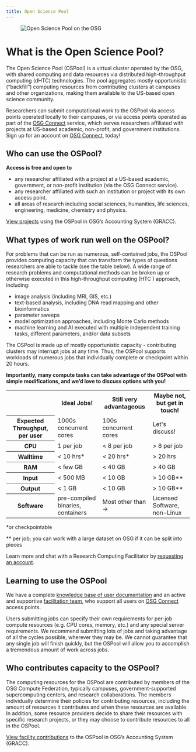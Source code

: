 ```yaml
---
title: Open Science Pool
---
```


<figure class="figure">
  <img src="{{site.baseurl}}/assets/images/OSGPools.jpg" class="figure-img img-fluid rounded" alt="Open Science Pool on the OSG">
</figure>

# What is the Open Science Pool?

The Open Science Pool (OSPool) is a virtual cluster operated by the OSG, 
with shared computing and data resources via distributed high-throughput 
computing (dHTC) technologies. The pool aggregates mostly opportunistic 
(“backfill”) computing resources from contributing clusters at campuses 
and other organizations, making them available to the US-based open science 
community.

Researchers can submit computational work to the OSPool via access points 
operated locally to their campuses, or via access points operated as part 
of the [OSG Connect](https://connect.osg-htc.org/) service, which serves researchers affiliated with 
projects at US-based academic, non-profit, and government institutions.
Sign up for an account on [OSG Connect](https://connect.osg-htc.org/), today!

## Who can use the OSPool?

**Access is free and open to** 
- any researcher affiliated with a project at a US-based academic, government, or non-profit institution (via the OSG Connect service).
- any researcher affiliated with such an institution or project with its own access point.
- all areas of research including social sciences, humanities, life sciences, engineering, medicine, chemistry and physics.

[View projects](https://gracc.opensciencegrid.org/d/000000037/payload-jobs-summary?orgId=1&var-ReportableVOName=osg&var-Project=All&var-Facility=All&var-User=All&var-ExitCode=All&var-Probe=All&var-interval=1d)
 using the OSPool in OSG’s Accounting System (GRACC).

## What types of work run well on the OSPool?

For problems that can be run as numerous, self-contained jobs, the OSPool provides computing capacity that can transform the types of questions researchers are able to tackle (see the table below). A wide range of research problems and computational methods can be broken up or otherwise executed in this high-throughput computing (HTC ) approach, including:

- image analysis (including MRI, GIS, etc.)
- text-based analysis, including DNA read mapping and other bioinformatics
- parameter sweeps
- model optimization approaches, including Monte Carlo methods
- machine learning and AI executed with multiple independent training tasks, different parameters, and/or data subsets

The OSPool is made up of mostly opportunistic capacity - contributing clusters may interrupt jobs at any time. Thus, the OSPool supports workloads of numerous jobs that individually complete or checkpoint within 20 hours. 

__Importantly, many compute tasks can take advantage of the OSPool with simple modifications, and we’d love to discuss options with you!__

<table class="table table-bordered table-striped">
<tbody>
<tr>
<th></th>
<th>Ideal Jobs!</th>
<th>Still very advantageous</th>
<th>Maybe not, but get in touch!</th>
</tr>
<tr>
<th>Expected Throughput, per user</th>
<td>1000s concurrent cores</td>
<td>100s concurrent cores</td>
<td>Let's discuss!</td>
</tr>
<tr>
<th>CPU</th>
<td>1 per job</td>
<td>< 8 per job</td>
<td>> 8 per job</td>
</tr>
<tr>
<th>Walltime</th>
<td>< 10 hrs*</td>
<td>< 20 hrs*</td>
<td>> 20 hrs</td>
</tr>
<tr>
<th>RAM</th>
<td>< few GB</td>
<td>< 40 GB</td>
<td>> 40 GB</td>
</tr>
<tr>
<th>Input</th>
<td>< 500 MB</td>
<td>< 10 GB</td>
<td>> 10 GB**</td>
</tr>
<tr>
<th>Output</th>
<td>< 1 GB</td>
<td>< 10 GB</td>
<td>> 10 GB**</td>
</tr>
<tr>
<th>Software</th>
<td>pre-compiled binaries, containers</td>
<td>Most other than &#8594;</td>
<td>Licensed Software, non-Linux</td>
</tr>
</tbody>
</table>

*or checkpointable

** per job; you can work with a large dataset on OSG if it can be split into pieces


Learn more and chat with a Research Computing Facilitator by [requesting an account](https://connect.osg-htc.org/).

## Learning to use the OSPool

We have a complete [knowledge base of user documentation](https://support.opensciencegrid.org/support/home)
and an active and supportive [facilitation team](https://support.opensciencegrid.org/support/solutions/articles/12000084585),
who support all users on [OSG Connect](https://connect.osg-htc.org/) access points.

Users submitting jobs can specify their own requirements for per-job compute resources (e.g. CPU cores, memory, etc.) and any special server requirements. We recommend submitting lots of jobs and taking advantage of all the cycles possible, wherever they may be. We cannot guarantee that any single job will finish quickly, but the OSPool will allow you to accomplish a tremendous amount of work across jobs.

## Who contributes capacity to the OSPool?

The computing resources for the OSPool are contributed by members of the OSG Compute Federation, typically campuses, government-supported supercomputing centers, and research collaborations. The members individually determine their policies for contributing resources, including the amount of resources it contributes and when these resources are available. In addition, some resource providers decide to share their resources with specific research projects, or they may choose to contribute resources to all in the OSPool.

[View facility contributions](https://gracc.opensciencegrid.org/d/000000043/pilot-jobs-summary?orgId=1&var-VOName=osg&var-Facility=All&var-ExitCode=All&var-Probe=All&var-interval=1d) to the OSPool in OSG’s Accounting System (GRACC).
